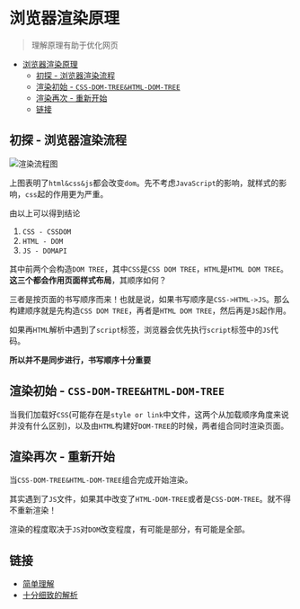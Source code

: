 # 浏览器渲染原理
> 理解原理有助于优化网页

<!-- TOC -->

- [浏览器渲染原理](#浏览器渲染原理)
  - [初探 - 浏览器渲染流程](#初探---浏览器渲染流程)
  - [渲染初始 - `CSS-DOM-TREE&HTML-DOM-TREE`](#渲染初始---css-dom-treehtml-dom-tree)
  - [渲染再次 - 重新开始](#渲染再次---重新开始)
  - [链接](#链接)

<!-- /TOC -->

## 初探 - 浏览器渲染流程

![渲染流程图](https://raw.githubusercontent.com/JiangWeixian/JS-Tips/master/Broswer/img/%E6%B5%8F%E8%A7%88%E5%99%A8%E6%B8%B2%E6%9F%93%E5%8E%9F%E7%90%86.png)

上图表明了`html&css&js`都会改变`dom`。先不考虑`JavaScript`的影响，就样式的影响，`css`起的作用更为严重。

由以上可以得到结论

1. `CSS - CSSDOM`
2. `HTML - DOM`
3. `JS - DOMAPI`

其中前两个会构造`DOM TREE`，其中`CSS`是`CSS DOM TREE`，`HTML`是`HTML DOM TREE`。**这三个都会作用页面样式布局**，其顺序如何？

三者是按页面的书写顺序而来！也就是说，如果书写顺序是`CSS->HTML->JS`。那么构建顺序就是先构造`CSS DOM TREE`，再者是`HTML DOM TREE`，然后再是`JS`起作用。

如果再`HTML`解析中遇到了`script`标签，浏览器会优先执行`script`标签中的`JS`代码。

**所以并不是同步进行，书写顺序十分重要**

## 渲染初始 - `CSS-DOM-TREE&HTML-DOM-TREE`

当我们加载好`CSS`(可能存在是`style or link`中文件，这两个从加载顺序角度来说并没有什么区别)，以及由`HTML`构建好`DOM-TREE`的时候，两者组合同时渲染页面。

## 渲染再次 - 重新开始

当`CSS-DOM-TREE&HTML-DOM-TREE`组合完成开始渲染。

其实遇到了`JS`文件，如果其中改变了`HTML-DOM-TREE`或者是`CSS-DOM-TREE`。就不得不重新渲染！

渲染的程度取决于`JS`对`DOM`改变程度，有可能是部分，有可能是全部。

## 链接

* [简单理解](http://www.cnblogs.com/Peng2014/p/4687218.html)
* [十分细致的解析](https://www.jianshu.com/p/a32b890c29b1)